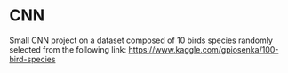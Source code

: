 # CNN
Small CNN project on a dataset composed of 10 birds species randomly selected from the following link: https://www.kaggle.com/gpiosenka/100-bird-species 
